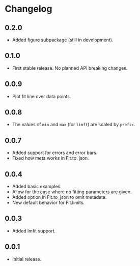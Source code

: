 # Changelog

## 0.2.0

- Added figure subpackage (still in development).

## 0.1.0

- First stable release. No planned API breaking changes.

## 0.0.9

- Plot fit line over data points.

## 0.0.8

- The values of `min` and `max` (for `limft`) are scaled by `prefix`.

## 0.0.7

- Added support for errors and error bars.
- Fixed how meta works in Fit.to_json.

## 0.0.4

- Added basic examples.
- Allow for the case where no fitting parameters are given.
- Added option in Fit.to_json to omit metadata.
- New default behavior for Fit.limits.

## 0.0.3

- Added lmfit support.

## 0.0.1

- Initial release.
